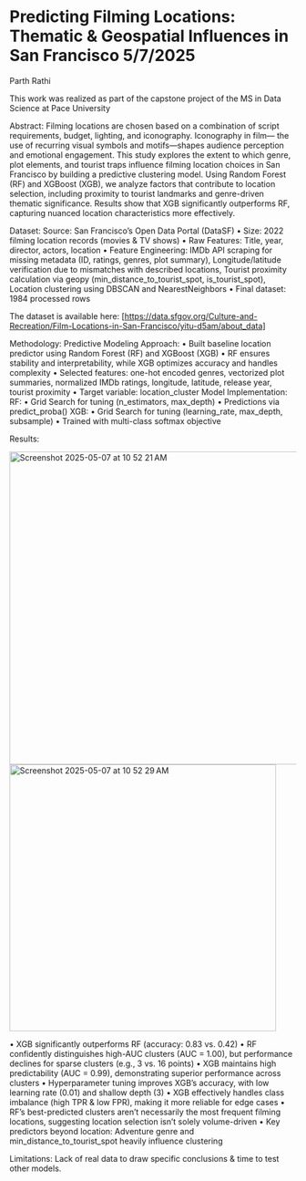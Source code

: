 # Predicting Filming Locations: Thematic & Geospatial Influences in San Francisco 5/7/2025

Parth Rathi

This work was realized as part of the capstone project of the MS in Data Science at Pace University

Abstract: Filming locations are chosen based on a combination of script
requirements, budget, lighting, and iconography. Iconography in film—
the use of recurring visual symbols and motifs—shapes audience
perception and emotional engagement. This study explores the extent to
which genre, plot elements, and tourist traps influence filming location
choices in San Francisco by building a predictive clustering model.
Using Random Forest (RF) and XGBoost (XGB), we analyze factors
that contribute to location selection, including proximity to tourist
landmarks and genre-driven thematic significance. Results show that
XGB significantly outperforms RF, capturing nuanced location
characteristics more effectively.

Dataset: 
Source: San Francisco’s Open Data Portal (DataSF)
• Size: 2022 filming location records (movies & TV shows)
• Raw Features: Title, year, director, actors, location
• Feature Engineering: IMDb API scraping for missing metadata (ID,
ratings, genres, plot summary), Longitude/latitude verification due to
mismatches with described locations, Tourist proximity calculation
via geopy (min_distance_to_tourist_spot, is_tourist_spot), Location
clustering using DBSCAN and NearestNeighbors
• Final dataset: 1984 processed rows

The dataset is available here: [https://data.sfgov.org/Culture-and-Recreation/Film-Locations-in-San-Francisco/yitu-d5am/about_data]

Methodology: 
Predictive Modeling Approach:
• Built baseline location predictor using Random Forest (RF) and
XGBoost (XGB)
• RF ensures stability and interpretability, while XGB optimizes
accuracy and handles complexity
• Selected features: one-hot encoded genres, vectorized plot
summaries, normalized IMDb ratings, longitude, latitude, release
year, tourist proximity
• Target variable: location_cluster
Model Implementation:
RF:
• Grid Search for tuning (n_estimators, max_depth)
• Predictions via predict_proba()
XGB:
• Grid Search for tuning (learning_rate, max_depth, subsample)
• Trained with multi-class softmax objective

Results: 

<img width="549" alt="Screenshot 2025-05-07 at 10 52 21 AM" src="https://github.com/user-attachments/assets/a72f7e61-d391-40c2-8c5d-333f3be4b7a9" />

<img width="468" alt="Screenshot 2025-05-07 at 10 52 29 AM" src="https://github.com/user-attachments/assets/6090b9ff-6a0d-4c1d-a692-dc263e47803f" />

• XGB significantly outperforms RF (accuracy: 0.83 vs. 0.42)
• RF confidently distinguishes high-AUC clusters (AUC = 1.00), but
performance declines for sparse clusters (e.g., 3 vs. 16 points)
• XGB maintains high predictability (AUC = 0.99), demonstrating
superior performance across clusters
• Hyperparameter tuning improves XGB’s accuracy, with low learning
rate (0.01) and shallow depth (3)
• XGB effectively handles class imbalance (high TPR & low FPR),
making it more reliable for edge cases
• RF’s best-predicted clusters aren’t necessarily the most frequent filming
locations, suggesting location selection isn’t solely volume-driven
• Key predictors beyond location: Adventure genre and
min_distance_to_tourist_spot heavily influence clustering

Limitations: Lack of real data to draw specific conclusions & time to test other models.
